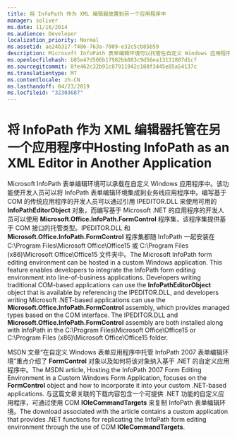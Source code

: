 ```yaml
---
title: 将 InfoPath 作为 XML 编辑器放置到另一个应用程序中
manager: soliver
ms.date: 11/16/2014
ms.audience: Developer
localization_priority: Normal
ms.assetid: ae24b317-f486-763a-7009-e32c5cb85b59
description: Microsoft InfoPath 表单编辑环境可以托管在自定义 Windows 应用程序中，这样开发人员可以将 InfoPath 表单编辑环境集成到业务线应用程序中。
ms.openlocfilehash: b85e47d506b17982bb883c9d56ea13131807d1cf
ms.sourcegitcommit: 8fe462c32b91c87911942c188f3445e85a54137c
ms.translationtype: MT
ms.contentlocale: zh-CN
ms.lasthandoff: 04/23/2019
ms.locfileid: "32303687"
---
```

# <a name="hosting-infopath-as-an-xml-editor-in-another-application"></a><span data-ttu-id="34404-103">将 InfoPath 作为 XML 编辑器托管在另一个应用程序中</span><span class="sxs-lookup"><span data-stu-id="34404-103">Hosting InfoPath as an XML Editor in Another Application</span></span>

<span data-ttu-id="34404-p101">Microsoft InfoPath 表单编辑环境可以承载在自定义 Windows 应用程序中。该功能使开发人员可以将 InfoPath 表单编辑环境集成到业务线应用程序中。编写基于 COM 的传统应用程序的开发人员可以通过引用 IPEDITOR.DLL 来使用可用的 **InfoPathEditorObject** 对象，而编写基于 Microsoft .NET 的应用程序的开发人员可以使用 **Microsoft.Office.InfoPath.FormControl** 程序集，该程序集提供基于 COM 接口的托管类型。IPEDITOR.DLL 和 **Microsoft.Office.InfoPath.FormControl** 程序集都随 InfoPath 一起安装在 C:\Program Files\Microsoft Office\Office15 或 C:\Program Files (x86)\Microsoft Office\Office15 文件夹中。</span><span class="sxs-lookup"><span data-stu-id="34404-p101">The Microsoft InfoPath form editing environment can be hosted in a custom Windows application. This feature enables developers to integrate the InfoPath form editing environment into line-of-business applications. Developers writing traditional COM-based applications can use the **InfoPathEditorObject** object that is available by referencing the IPEDITOR.DLL, and developers writing Microsoft .NET-based applications can use the **Microsoft.Office.InfoPath.FormControl** assembly, which provides managed types based on the COM interface. The IPEDITOR.DLL and **Microsoft.Office.InfoPath.FormControl** assembly are both installed along with InfoPath in the C:\Program Files\Microsoft Office\Office15 or C:\Program Files (x86)\Microsoft Office\Office15 folder.</span></span> 
  
<span data-ttu-id="34404-108">MSDN 文章“在自定义 Windows 表单应用程序中托管 InfoPath 2007 表单编辑环境”重点介绍了 **FormControl** 对象以及如何将该对象纳入基于 .NET 的自定义应用程序中。</span><span class="sxs-lookup"><span data-stu-id="34404-108">The MSDN article, Hosting the InfoPath 2007 Form Editing Environment in a Custom Windows Form Application, focuses on the **FormControl** object and how to incorporate it into your custom .NET-based applications.</span></span> <span data-ttu-id="34404-109">与这篇文章关联的下载内容包含一个可提供 .NET 功能的自定义应用程序，可通过使用 COM **IOleCommandTargets** 来复制 InfoPath 表单编辑环境。</span><span class="sxs-lookup"><span data-stu-id="34404-109">The download associated with the article contains a custom application that provides .NET functions for replicating the InfoPath form editing environment through the use of COM **IOleCommandTargets**.</span></span>
  

